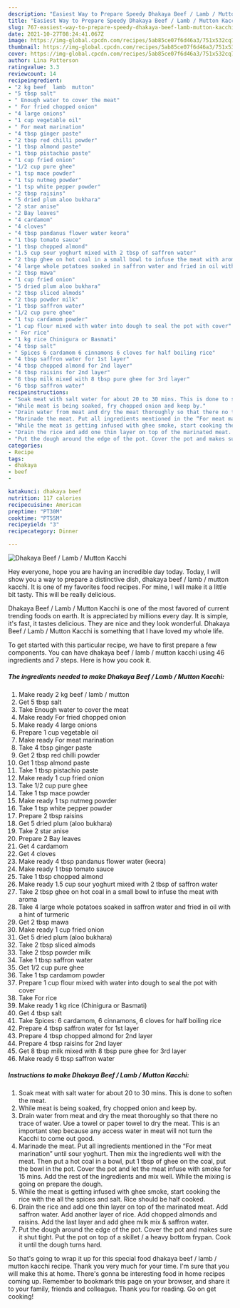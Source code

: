 ```yaml
---
description: "Easiest Way to Prepare Speedy Dhakaya Beef / Lamb / Mutton Kacchi"
title: "Easiest Way to Prepare Speedy Dhakaya Beef / Lamb / Mutton Kacchi"
slug: 767-easiest-way-to-prepare-speedy-dhakaya-beef-lamb-mutton-kacchi
date: 2021-10-27T08:24:41.067Z
image: https://img-global.cpcdn.com/recipes/5ab85ce07f6d46a3/751x532cq70/dhakaya-beef-lamb-mutton-kacchi-recipe-main-photo.jpg
thumbnail: https://img-global.cpcdn.com/recipes/5ab85ce07f6d46a3/751x532cq70/dhakaya-beef-lamb-mutton-kacchi-recipe-main-photo.jpg
cover: https://img-global.cpcdn.com/recipes/5ab85ce07f6d46a3/751x532cq70/dhakaya-beef-lamb-mutton-kacchi-recipe-main-photo.jpg
author: Lina Patterson
ratingvalue: 3.3
reviewcount: 14
recipeingredient:
- "2 kg beef  lamb  mutton"
- "5 tbsp salt"
- " Enough water to cover the meat"
- " For fried chopped onion"
- "4 large onions"
- "1 cup vegetable oil"
- " For meat marination"
- "4 tbsp ginger paste"
- "2 tbsp red chilli powder"
- "1 tbsp almond paste"
- "1 tbsp pistachio paste"
- "1 cup fried onion"
- "1/2 cup pure ghee"
- "1 tsp mace powder"
- "1 tsp nutmeg powder"
- "1 tsp white pepper powder"
- "2 tbsp raisins"
- "5 dried plum aloo bukhara"
- "2 star anise"
- "2 Bay leaves"
- "4 cardamom"
- "4 cloves"
- "4 tbsp pandanus flower water keora"
- "1 tbsp tomato sauce"
- "1 tbsp chopped almond"
- "1.5 cup sour yoghurt mixed with 2 tbsp of saffron water"
- "2 tbsp ghee on hot coal in a small bowl to infuse the meat with aroma"
- "4 large whole potatoes soaked in saffron water and fried in oil with a hint of turmeric"
- "2 tbsp mawa"
- "1 cup fried onion"
- "5 dried plum aloo bukhara"
- "2 tbsp sliced almods"
- "2 tbsp powder milk"
- "1 tbsp saffron water"
- "1/2 cup pure ghee"
- "1 tsp cardamom powder"
- "1 cup flour mixed with water into dough to seal the pot with cover"
- " For rice"
- "1 kg rice Chinigura or Basmati"
- "4 tbsp salt"
- " Spices 6 cardamom 6 cinnamons 6 cloves for half boiling rice"
- "4 tbsp saffron water for 1st layer"
- "4 tbsp chopped almond for 2nd layer"
- "4 tbsp raisins for 2nd layer"
- "8 tbsp milk mixed with 8 tbsp pure ghee for 3rd layer"
- "6 tbsp saffron water"
recipeinstructions:
- "Soak meat with salt water for about 20 to 30 mins. This is done to soften the meat."
- "While meat is being soaked, fry chopped onion and keep by."
- "Drain water from meat and dry the meat thoroughly so that there no trace of water. Use a towel or paper towel to dry the meat. This is an important step because any access water in meat will not turn the Kacchi to come out good."
- "Marinade the meat. Put all ingredients mentioned in the “For meat marination” until sour yoghurt. Then mix the ingredients well with the meat. Then put a hot coal in a bowl, put 1 tbsp of ghee on the coal, put the bowl in the pot. Cover the pot and let the meat infuse with smoke for 15 mins. Add the rest of the ingredients and mix well. While the mixing is going on prepare the dough."
- "While the meat is getting infused with ghee smoke, start cooking the rice with the all the spices and salt. Rice should be half cooked."
- "Drain the rice and add one thin layer on top of the marinated meat. Add saffron water. Add another layer of rice. Add chopped almonds and raisins. Add the last layer and add ghee milk mix &amp; saffron water."
- "Put the dough around the edge of the pot. Cover the pot and makes sure it shut tight. Put the pot on top of a skillet / a heavy bottom frypan. Cook it until the dough turns hard."
categories:
- Recipe
tags:
- dhakaya
- beef
- 

katakunci: dhakaya beef  
nutrition: 117 calories
recipecuisine: American
preptime: "PT30M"
cooktime: "PT55M"
recipeyield: "3"
recipecategory: Dinner

---
```



![Dhakaya Beef / Lamb / Mutton Kacchi](https://img-global.cpcdn.com/recipes/5ab85ce07f6d46a3/751x532cq70/dhakaya-beef-lamb-mutton-kacchi-recipe-main-photo.jpg)

Hey everyone, hope you are having an incredible day today. Today, I will show you a way to prepare a distinctive dish, dhakaya beef / lamb / mutton kacchi. It is one of my favorites food recipes. For mine, I will make it a little bit tasty. This will be really delicious.



Dhakaya Beef / Lamb / Mutton Kacchi is one of the most favored of current trending foods on earth. It is appreciated by millions every day. It is simple, it's fast, it tastes delicious. They are nice and they look wonderful. Dhakaya Beef / Lamb / Mutton Kacchi is something that I have loved my whole life.


To get started with this particular recipe, we have to first prepare a few components. You can have dhakaya beef / lamb / mutton kacchi using 46 ingredients and 7 steps. Here is how you cook it.

<!--inarticleads1-->

##### The ingredients needed to make Dhakaya Beef / Lamb / Mutton Kacchi:

1. Make ready 2 kg beef / lamb / mutton
1. Get 5 tbsp salt
1. Take  Enough water to cover the meat
1. Make ready  For fried chopped onion
1. Make ready 4 large onions
1. Prepare 1 cup vegetable oil
1. Make ready  For meat marination
1. Take 4 tbsp ginger paste
1. Get 2 tbsp red chilli powder
1. Get 1 tbsp almond paste
1. Take 1 tbsp pistachio paste
1. Make ready 1 cup fried onion
1. Take 1/2 cup pure ghee
1. Take 1 tsp mace powder
1. Make ready 1 tsp nutmeg powder
1. Take 1 tsp white pepper powder
1. Prepare 2 tbsp raisins
1. Get 5 dried plum (aloo bukhara)
1. Take 2 star anise
1. Prepare 2 Bay leaves
1. Get 4 cardamom
1. Get 4 cloves
1. Make ready 4 tbsp pandanus flower water (keora)
1. Make ready 1 tbsp tomato sauce
1. Take 1 tbsp chopped almond
1. Make ready 1.5 cup sour yoghurt mixed with 2 tbsp of saffron water
1. Take 2 tbsp ghee on hot coal in a small bowl to infuse the meat with aroma
1. Take 4 large whole potatoes soaked in saffron water and fried in oil with a hint of turmeric
1. Get 2 tbsp mawa
1. Make ready 1 cup fried onion
1. Get 5 dried plum (aloo bukhara)
1. Take 2 tbsp sliced almods
1. Take 2 tbsp powder milk
1. Take 1 tbsp saffron water
1. Get 1/2 cup pure ghee
1. Take 1 tsp cardamom powder
1. Prepare 1 cup flour mixed with water into dough to seal the pot with cover
1. Take  For rice
1. Make ready 1 kg rice (Chinigura or Basmati)
1. Get 4 tbsp salt
1. Take  Spices: 6 cardamom, 6 cinnamons, 6 cloves for half boiling rice
1. Prepare 4 tbsp saffron water for 1st layer
1. Prepare 4 tbsp chopped almond for 2nd layer
1. Prepare 4 tbsp raisins for 2nd layer
1. Get 8 tbsp milk mixed with 8 tbsp pure ghee for 3rd layer
1. Make ready 6 tbsp saffron water




<!--inarticleads2-->

##### Instructions to make Dhakaya Beef / Lamb / Mutton Kacchi:

1. Soak meat with salt water for about 20 to 30 mins. This is done to soften the meat.
1. While meat is being soaked, fry chopped onion and keep by.
1. Drain water from meat and dry the meat thoroughly so that there no trace of water. Use a towel or paper towel to dry the meat. This is an important step because any access water in meat will not turn the Kacchi to come out good.
1. Marinade the meat. Put all ingredients mentioned in the “For meat marination” until sour yoghurt. Then mix the ingredients well with the meat. Then put a hot coal in a bowl, put 1 tbsp of ghee on the coal, put the bowl in the pot. Cover the pot and let the meat infuse with smoke for 15 mins. Add the rest of the ingredients and mix well. While the mixing is going on prepare the dough.
1. While the meat is getting infused with ghee smoke, start cooking the rice with the all the spices and salt. Rice should be half cooked.
1. Drain the rice and add one thin layer on top of the marinated meat. Add saffron water. Add another layer of rice. Add chopped almonds and raisins. Add the last layer and add ghee milk mix &amp; saffron water.
1. Put the dough around the edge of the pot. Cover the pot and makes sure it shut tight. Put the pot on top of a skillet / a heavy bottom frypan. Cook it until the dough turns hard.




So that's going to wrap it up for this special food dhakaya beef / lamb / mutton kacchi recipe. Thank you very much for your time. I'm sure that you will make this at home. There's gonna be interesting food in home recipes coming up. Remember to bookmark this page on your browser, and share it to your family, friends and colleague. Thank you for reading. Go on get cooking!
